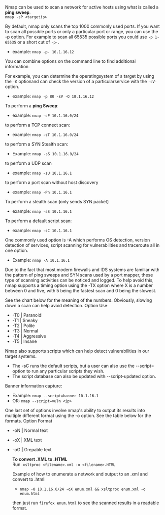Nmap can be used to scan a network for active hosts using what is called a **ping sweep**.  
`nmap -sP <targetip>`

By default, nmap only scans the top 1000 commonly used ports. If you want to scan all possible ports or only a particular port or range, you can use the -p option. For example to scan all 65535 possible ports you could
use `-p 1-65535` or a short cut of `-p-`.
* example: `nmap -p- 10.1.16.12`

You can combine options on the command line to find additional information:

 For example, you can determine the operatingsystem of a target by using the `-O` optionand can check the version of a particularservice with the `-sV-` option. 
* example: `nmap -p 80 -sV -O 10.1.16.12`

To perform a **ping Sweep**:
* example: `nmap -sP 10.1.16.0/24`

to perform a TCP connect scan:  
* example: `nmap -sT 10.1.16.0/24`

to perform a SYN Stealth scan:
* Example: `nmap -sS 10.1.16.0/24`

to perform a UDP scan 
* example: `nmap -sU 10.1.16.1`

to perform a port scan without host discovery
* example: `nmap -Pn 10.1.16.1`

To perform a stealth scan (only sends SYN packet)
* example: `nmap -sS 10.1.16.1`

To perform a default script scan:
* example: `nmap -sC 10.1.16.1`

One commonly used option is -A which performs OS detection, version detection of services, script scanning for vulnerabilities and traceroute all in one option.
* Example: `nmap -A 10.1.16.1`



Due to the fact that most modern firewalls and IDS systems are familiar with the pattern of ping sweeps and SYN scans used by a port mapper, these type of scanning activities can be noticed and logged. To help avoid this, nmap supports a timing option using the -TX option where X is a number between 0 and five, with 5 being the fastest scan and 0 being the slowest.

See the chart below for the meaning of the numbers. Obviously, slowing down a scan can help avoid detection.
Option 	Use
* -T0 |	Paranoid
* -T1 |	Sneaky
* -T2 |	Polite
* -T3 |	Normal
* -T4 |	Aggressive
* -T5 |	Insane

Nmap also supports scripts which can help detect vulnerabilities in our target systems.

* The -sC runs the default scripts, but a user can also use the --script= option to run any particular scripts they wish.
* The script database can also be updated with --script-updated option.

Banner information capture:
* Example: `nmap --script=banner 10.1.16.1`
* OR:  `nmap --script=vuln <ip>`


One last set of options involve nmap's ability to output its results into multiple different format using the -o option. See the table below for the formats.
Option 	Format
* -oN |	Normal text
* -oX |	XML text
* -oG |	Grepable text

     **To convert .XML to .HTML**    
     Run: `xsltproc <filename>.xml -o <filename>.HTML`

     Example of how to enumerate a network and output to an .xml and convert to .html
     * `nmap -O 10.1.16.0/24 -oX enum.xml && xsltproc enum.xml -o enum.html`

     then just run  `firefox enum.html` to see the scanned results in a readable format.